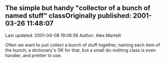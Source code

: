## The simple but handy "collector of a bunch of named stuff" classOriginally published: 2001-03-26 11:48:07 
Last updated: 2001-04-08 19:08:56 
Author: Alex Martelli 
 
Often we want to just collect a bunch of stuff together, naming each item of the bunch; a dictionary's OK for that, but a small do-nothing class is even handier, and prettier to use.